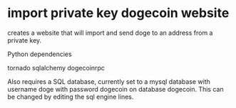 import private key dogecoin website
===================================

creates a website that will import and send doge to an address from a private key.


Python dependencies

tornado
sqlalchemy 
dogecoinrpc


Also requires a SQL database, currently set to a mysql database with username doge with password dogecoin on database dogecoin. This can be changed by editing the sql engine lines.
 
